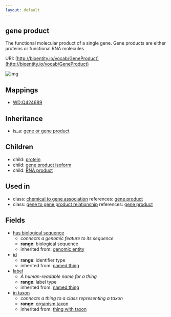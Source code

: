 ```yaml
---
layout: default
---
```


## gene product


The functional molecular product of a single gene. Gene products are either proteins or functional RNA molecules

URI: [http://bioentity.io/vocab/GeneProduct](http://bioentity.io/vocab/GeneProduct)


![img](http://yuml.me/diagram/nofunky/class/%5Bgene%20or%20gene%20product%5D%5E-%5Bgene%20product%5D%2C%20%5Bgene%20product%5D-in%20taxon%20%3E%5Borganism%20taxon%5D%2C%20%5Bontology%20class%5D%5E-%5Borganism%20taxon%5D)
## Mappings

 * [WD:Q424689](http://purl.obolibrary.org/obo/WD_Q424689)

## Inheritance

 *  is_a: [gene or gene product](GeneOrGeneProduct.html)

## Children

 *  child: [protein](Protein.html)
 *  child: [gene product isoform](GeneProductIsoform.html)
 *  child: [RNA product](RnaProduct.html)

## Used in

 *  class: [chemical to gene association](ChemicalToGeneAssociation.html) references: [gene product](GeneProduct.html)
 *  class: [gene to gene product relationship](GeneToGeneProductRelationship.html) references: [gene product](GeneProduct.html)

## Fields

 * [has biological sequence](has_biological_sequence.html)
    * _connects a genomic feature to its sequence_
    * __range__: biological sequence
    * inherited from: [genomic entity](GenomicEntity.html)
 * [id](id.html)
    * __range__: identifier type
    * inherited from: [named thing](NamedThing.html)
 * [label](label.html)
    * _A human-readable name for a thing_
    * __range__: label type
    * inherited from: [named thing](NamedThing.html)
 * [in taxon](in_taxon.html)
    * _connects a thing to a class representing a taxon_
    * __range__: [organism taxon](OrganismTaxon.html)
    * inherited from: [thing with taxon](ThingWithTaxon.html)
